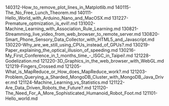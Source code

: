 140312-How_to_remove_plot_lines_in_Matplotlib.md
140115-The_No_Free_Lunch_Theorem.md
140111-Hello_World_with_Arduino_Nano_and_MacOSX.md
131227-Premature_optmization_is_evil!.md
131002-Machine_Learning_with_Association_Rule_Learning.md
130821-Streamming_live_video_from_web_browser_to_remote_server.md
130820-Smart_Phone_Sensory_Data_Collector_with_HTML5_and_Javascript.md
130220-Why_are_we_still_using_CPUs_instead_of_GPUs?.md
130219-Paper_explaining_the_optical_illusion_of_speeding.md
130216-My_First_Conference_in_1_months_time_-_ISGC_in_Taipei!.md
121228-Godelization.md
121220-3D_Graphics_in_the_web_browser_with_WebGL.md
121219-Fingers_Crossed.md
121205-What_is_MapReduce_or_How_does_MapReduce_work?.md
121203-Problem_Querying_a_Sharded_MongoDB_Cluster_with_MongoDB_Java_Driver.md
121124-Machine_Learning_vs_Statistics.md
121122-Are_Data_Driven_Robots_the_Future?.md
121120-The_Need_For_A_More_Sophisticated_Humanoid_Robot_Foot.md
121101-Hello_world.md
